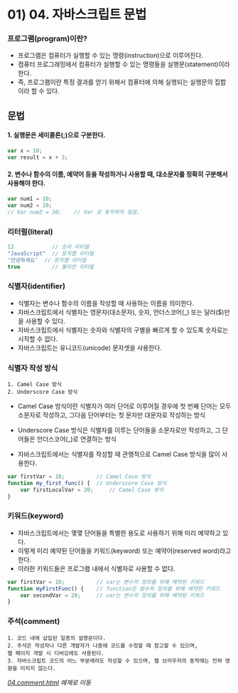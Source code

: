 # 01) 04. 자바스크립트 문법

### 프로그램(program)이란?

- 프로그램은 컴퓨터가 실행할 수 있는 명령(instruction)으로 이루어진다.
- 컴퓨터 프로그래밍에서 컴퓨터가 실행할 수 있는 명령들을 실행문(statement)이라 한다.
- 즉, 프로그램이란 특정 결과를 얻기 위해서 컴퓨터에 의해 실행되는 실행문의 집합이라 할 수 있다.

## 문법

#### 1. 실행문은 세미콜론(;)으로 구분한다.

```js
var x = 10;
var result = x + 3;
```

#### 2. 변수나 함수의 이름, 예약어 등을 작성하거나 사용할 때, 대소문자를 정확히 구분해서 사용해야 한다.

```js
var num1 = 10;
var num2 = 20;
// Var num3 = 30;    // Var 로 동작하지 않음.
```

### 리터럴(literal)

```js
12            // 숫자 리터럴
"JavaScript"  // 문자열 리터럴
'안녕하세요'  // 문자열 리터럴
true          // 불리언 리터럴
```

### 식별자(identifier)

- 식별자는 변수나 함수의 이름을 작성할 때 사용하는 이름을 의미한다.
- 자바스크립트에서 식별자는 영문자(대소문자), 숫자, 언더스코어(_) 또는 달러($)만을 사용할 수 있다.
- 자바스크립트에서 식별자는 숫자와 식별자의 구별을 빠르게 할 수 있도록 숫자로는 시작할 수 없다.
- 자바스크립트는 유니코드(unicode) 문자셋을 사용한다.

### 식별자 작성 방식

    1. Camel Case 방식
    2. Underscore Case 방식

- Camel Case 방식이란 식별자가 여러 단어로 이루어질 경우에 첫 번째 단어는 모두 소문자로 작성하고, 그다음 단어부터는 첫 문자만 대문자로 작성하는 방식

- Underscore Case 방식은 식별자를 이루는 단어들을 소문자로만 작성하고, 그 단어들은 언더스코어(_)로 연결하는 방식

- 자바스크립트에서는 식별자를 작성할 때 관행적으로 Camel Case 방식을 많이 사용한다.

```js
var firstVar = 10;          // Camel Case 방식
function my_first_func() {  // Underscore Case 방식
    var firstLocalVar = 20;     // Camel Case 방식
}
```

### 키워드(keyword)

- 자바스크립트에서는 몇몇 단어들을 특별한 용도로 사용하기 위해 미리 예약하고 있다.
- 이렇게 미리 예약된 단어들을 키워드(keyword) 또는 예약어(reserved word)라고 한다.
- 이러한 키워드들은 프로그램 내에서 식별자로 사용할 수 없다.

```js
var firstVar = 10;          // var는 변수의 정의를 위해 예약된 키워드
function myFirstFunc() {    // function은 함수의 정의를 위해 예약된 키워드
    var secondVar = 20;     // var는 변수의 정의를 위해 예약된 키워드
}
```

### 주석(comment)

    1. 코드 내에 삽입된 일종의 설명문이다.
    2. 주석은 작성자나 다른 개발자가 나중에 코드를 수정할 때 참고할 수 있으며, 
    웹 페이지 개발 시 디버깅에도 사용된다.
    3. 자바스크립트 코드의 어느 부분에라도 작성할 수 있으며, 웹 브라우저의 동작에는 전혀 영향을 미치지 않는다.
   
_[04.comment.html](https://github.com/DaaEun/Studying-JavaScript/blob/main/section01.jsStart/section01.example/04.comment.html) 예제로 이동_

